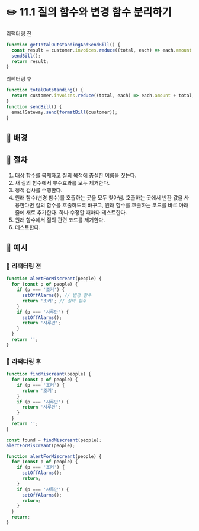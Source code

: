 # ✏️ 11.1 질의 함수와 변경 함수 분리하기

리팩터링 전

```javascript
function getTotalOutstandingAndSendBill() {
  const result = customer.invoices.reduce((total, each) => each.amount + total, 0);
  sendBill();
  return result;
}

```

리팩터링 후

```javascript
function totalOutstanding() {
  return customer.invoices.reduce((total, each) => each.amount + total, 0);  
}
function sendBill() {
  emailGateway.send(formatBill(customer));
}
```

## 🧷 배경

## 🧷 절차

1. 대상 함수를 복제하고 질의 목적에 충실한 이름을 짓는다.
2. 새 질의 함수에서 부수효과를 모두 제거한다.
3. 정적 검사를 수행한다.
4. 원래 함수(변경 함수)를 호출하는 곳을 모두 찾아냄. 호출하는 곳에서 반환 값을 사용한다면 질의 함수를 호출하도록 바꾸고, 원래 함수를 호출하는 코드를 바로 아래 줄에 새로 추가한다. 하나 수정할 때마다 테스트한다.
5. 원래 함수에서 질의 관련 코드를 제거한다.
6. 테스트한다.

## 🧷 예시

### 🧷 리팩터링 전

```javascript
function alertForMiscreant(people) {
  for (const p of people) {
    if (p === '조커') {
      setOffAlarms(); // 변경 함수
      return '조커'; // 질의 함수
    }
    if (p === '샤루만') {
      setOffAlarms();
      return '샤루만';
    }
  }
  return '';
}
```

### 🧷 리팩터링 후

```javascript
function findMiscreant(people) {
  for (const p of people) {
    if (p === '조커') {
      return '조커';
    }
    if (p === '샤루만') {
      return '샤루만';
    }
  }
  return '';
}

const found = findMiscreant(people);
alertForMiscreant(people);

function alertForMiscreant(people) {
  for (const p of people) {
    if (p === '조커') {
      setOffAlarms();
      return;
    }
    if (p === '샤루만') {
      setOffAlarms();
      return;
    }
  }
  return;
}
```
